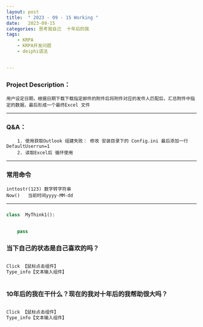 ```yaml
---
layout: post
title:  " 2023 - 09 - 15 Working "
date:   2023-09-15 
categories: 思考我自己  十年后的我 
tags:
    - KRPA
    - KRPA开发问题
    - deiphi语法

    
---
```

### Project  Description：
	用户设定日期，根据日期下载下载指定邮件的附件后将附件对应的发件人匹配后，汇总附件中指定的数据，最后形成一个最终Excel 文件



---
###  Q&A：
	    1. 使用获取Outlook 组建失败： 修改 安装目录下的 Config.ini 最后添加一行 DefaultUserrun=1
	    2. 读取Excel后 循环使用 





---
### 常用命令
	inttostr(123) 数字转字符串
	Now()   当前时间yyyy-MM-dd

---

<h3>  </h3>



```python
class  MyThink1():
    

    pass


```



<h3> 当下自己的状态是自己喜欢的吗？</h3>

```python

Click 【鼠标点击组件】 
Type_info【文本输入组件】  



```


<h3> 10年后的我在干什么？现在的我对十年后的我帮助很大吗？</h3>


```python

Click 【鼠标点击组件】 
Type_info【文本输入组件】  



```
